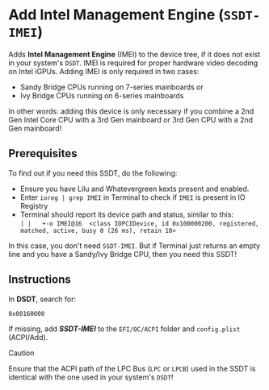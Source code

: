 # Add Intel Management Engine (`SSDT-IMEI`)
Adds **Intel Management Engine** (IMEI) to the device tree, if it does not exist in your system's `DSDT`. IMEI is required for proper hardware video decoding on Intel iGPUs. Adding IMEI is only required in two cases:

- Sandy Bridge CPUs running on 7-series mainboards or
- Ivy Bridge CPUs running on 6-series mainboards

In other words: adding this device is only necessary if you combine a 2nd Gen Intel Core CPU with a 3rd Gen mainboard or 3rd Gen CPU with a 2nd Gen mainboard!

## Prerequisites
To find out if you need this SSDT, do the following:

- Ensure you have Lilu and Whatevergreen kexts present and enabled.
- Enter `ioreg | grep IMEI` in Terminal to check if `IMEI` is present in IO Registry
- Terminal should report its device path and status, similar to this:</br>
	`| |   +-o IMEI@16  <class IOPCIDevice, id 0x100000200, registered, matched, active, busy 0 (26 ms), retain 10>`

In this case, you don't need `SSDT-IMEI`. But if Terminal just returns an empty line and you have a Sandy/Ivy Bridge CPU, then you need this SSDT!

## Instructions
In **DSDT**, search for:

`0x00160000`

If missing, add ***SSDT-IMEI*** to the `EFI/OC/ACPI` folder and `config.plist` (ACPI/Add).

> [!CAUTION]
> 
> Ensure that the ACPI path of the LPC Bus (`LPC` or `LPCB`) used in the SSDT is identical with the one used in your system's `DSDT`! 
